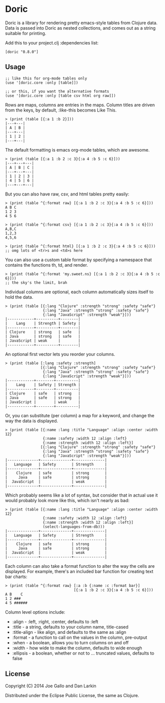 # Doric

Doric is a library for rendering pretty emacs-style tables from
Clojure data.  Data is passed into Doric as nested collections, and
comes out as a string suitable for printing.

Add this to your project.clj :dependencies list:

    [doric "0.8.0"]

## Usage

    ;; like this for org-mode tables only
    (use '[doric.core :only [table]])

    ;; or this, if you want the alternative formats
    (use '[doric.core :only [table csv html org raw]])

Rows are maps, columns are entries in the maps.  Column titles are
driven from the keys, by default, :like-this becomes Like This.

    > (print (table [{:a 1 :b 2}]))
    |---+---|
    | A | B |
    |---+---|
    | 1 | 2 |
    |---+---|

The default formatting is emacs org-mode tables, which are awesome.

    > (print (table [{:a 1 :b 2 :c 3}{:a 4 :b 5 :c 6}]))
    |---+---+---|
    | A | B | C |
    |---+---+---|
    | 1 | 2 | 3 |
    | 4 | 5 | 6 |
    |---+---+---|

But you can also have raw, csv, and html tables pretty easily:

    > (print (table ^{:format raw} [{:a 1 :b 2 :c 3}{:a 4 :b 5 :c 6}]))
    A B C
    1 2 3
    4 5 6

    > (print (table ^{:format csv} [{:a 1 :b 2 :c 3}{:a 4 :b 5 :c 6}]))
    A,B,C
    1,2,3
    4,5,6

    > (print (table ^{:format html} [{:a 1 :b 2 :c 3}{:a 4 :b 5 :c 6}]))
    ;; omg lots of <tr>s and <td>s here

You can also use a custom table format by specifying a namespace that
contains the functions th, td, and render.

    > (print (table ^{:format 'my.sweet.ns} [{:a 1 :b 2 :c 3}{:a 4 :b 5 :c 6}]))
    ;; the sky's the limit, brah

Individual columns are optional, each column automatically sizes
itself to hold the data.

    > (print (table [{:lang "Clojure" :strength "strong" :safety "safe"}
                     {:lang "Java" :strength "strong" :safety "safe"}
                     {:lang "JavaScript" :strength "weak"}]))
    |------------+----------+--------|
    |    Lang    | Strength | Safety |
    |------------+----------+--------|
    | Clojure    | strong   | safe   |
    | Java       | strong   | safe   |
    | JavaScript | weak     |        |
    |------------+----------+--------|

An optional first vector lets you reorder your columns.

    > (print (table [:lang :safety :strength]
                    [{:lang "Clojure" :strength "strong" :safety "safe"}
                     {:lang "Java" :strength "strong" :safety "safe"}
                     {:lang "JavaScript" :strength "weak"}]))
    |------------+--------+----------|
    |    Lang    | Safety | Strength |
    |------------+--------+----------|
    | Clojure    | safe   | strong   |
    | Java       | safe   | strong   |
    | JavaScript |        | weak     |
    |------------+--------+----------|

Or, you can substitute (per column) a map for a keyword, and change
the way the data is displayed.

    > (print (table [{:name :lang :title "Language" :align :center :width 12}
                     {:name :safety :width 12 :align :left}
                     {:name :strength :width 12 :align :left}]
                    [{:lang "Clojure" :strength "strong" :safety "safe"}
                     {:lang "Java" :strength "strong" :safety "safe"}
                     {:lang "JavaScript" :strength "weak"}]))
    |--------------+--------------+--------------|
    |   Language   | Safety       | Strength     |
    |--------------+--------------+--------------|
    |    Clojure   | safe         | strong       |
    |     Java     | safe         | strong       |
    |  JavaScript  |              | weak         |
    |--------------+--------------+--------------|

Which probably seems like a lot of syntax, but consider that in actual
use it would probably look more like this, which isn't nearly as bad:

    > (print (table [{:name :lang :title "Language" :align :center :width 12}
                     {:name :safety :width 12 :align :left}
                     {:name :strength :width 12 :align :left}]
                     (select-languages-from-db)))
    |--------------+--------------+--------------|
    |   Language   | Safety       | Strength     |
    |--------------+--------------+--------------|
    |    Clojure   | safe         | strong       |
    |     Java     | safe         | strong       |
    |  JavaScript  |              | weak         |
    |--------------+--------------+--------------|

Each column can also take a format function to alter the way the cells
are displayed.  For example, there's an included bar function for
creating text bar charts:

    > (print (table ^{:format raw} [:a :b {:name :c :format bar}]
                                   [{:a 1 :b 2 :c 3}{:a 4 :b 5 :c 6}]))
    A B    C  
    1 2 ###   
    4 5 ######

Column level options include:

* :align - :left, :right, :center, defaults to :left
* :title - a string, defaults to your column name, title-cased
* :title-align - like align, and defaults to the same as :align
* :format - a function to call on the values in the column, pre-output
* :when - a boolean, allows you to turn columns on and off
* :width - how wide to make the column, defaults to wide enough
* :ellipsis - a boolean, whether or not to ... truncated values, defaults to false

## License

Copyright (C) 2014 Joe Gallo and Dan Larkin

Distributed under the Eclipse Public License, the same as Clojure.
